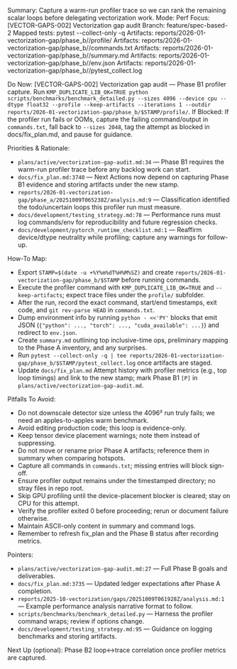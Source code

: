 Summary: Capture a warm-run profiler trace so we can rank the remaining scalar loops before delegating vectorization work.
Mode: Perf
Focus: [VECTOR-GAPS-002] Vectorization gap audit
Branch: feature/spec-based-2
Mapped tests: pytest --collect-only -q
Artifacts: reports/2026-01-vectorization-gap/phase_b/<STAMP>/profile/
Artifacts: reports/2026-01-vectorization-gap/phase_b/<STAMP>/commands.txt
Artifacts: reports/2026-01-vectorization-gap/phase_b/<STAMP>/summary.md
Artifacts: reports/2026-01-vectorization-gap/phase_b/<STAMP>/env.json
Artifacts: reports/2026-01-vectorization-gap/phase_b/<STAMP>/pytest_collect.log

Do Now: [VECTOR-GAPS-002] Vectorization gap audit — Phase B1 profiler capture. Run `KMP_DUPLICATE_LIB_OK=TRUE python scripts/benchmarks/benchmark_detailed.py --sizes 4096 --device cpu --dtype float32 --profile --keep-artifacts --iterations 1 --outdir reports/2026-01-vectorization-gap/phase_b/$STAMP/profile/`.
If Blocked: If the profiler run fails or OOMs, capture the failing command/output in `commands.txt`, fall back to `--sizes 2048`, tag the attempt as blocked in docs/fix_plan.md, and pause for guidance.

Priorities & Rationale:
- `plans/active/vectorization-gap-audit.md:34` — Phase B1 requires the warm-run profiler trace before any backlog work can start.
- `docs/fix_plan.md:3740` — Next Actions now depend on capturing Phase B1 evidence and storing artifacts under the new stamp.
- `reports/2026-01-vectorization-gap/phase_a/20251009T065238Z/analysis.md:9` — Classification identified the todo/uncertain loops this profiler run must measure.
- `docs/development/testing_strategy.md:78` — Performance runs must log commands/env for reproducibility and future regression checks.
- `docs/development/pytorch_runtime_checklist.md:1` — Reaffirm device/dtype neutrality while profiling; capture any warnings for follow-up.

How-To Map:
- Export `STAMP=$(date -u +%Y%m%dT%H%M%SZ)` and create `reports/2026-01-vectorization-gap/phase_b/$STAMP` before running commands.
- Execute the profiler command with `KMP_DUPLICATE_LIB_OK=TRUE` and `--keep-artifacts`; expect trace files under the `profile/` subfolder.
- After the run, record the exact command, start/end timestamps, exit code, and `git rev-parse HEAD` in `commands.txt`.
- Dump environment info by running `python - <<'PY'` blocks that emit JSON (`{"python": ..., "torch": ..., "cuda_available": ...}`) and redirect to `env.json`.
- Create `summary.md` outlining top inclusive-time ops, preliminary mapping to the Phase A inventory, and any surprises.
- Run `pytest --collect-only -q | tee reports/2026-01-vectorization-gap/phase_b/$STAMP/pytest_collect.log` once artifacts are staged.
- Update `docs/fix_plan.md` Attempt history with profiler metrics (e.g., top loop timings) and link to the new stamp; mark Phase B1 `[P]` in `plans/active/vectorization-gap-audit.md`.

Pitfalls To Avoid:
- Do not downscale detector size unless the 4096² run truly fails; we need an apples-to-apples warm benchmark.
- Avoid editing production code; this loop is evidence-only.
- Keep tensor device placement warnings; note them instead of suppressing.
- Do not move or rename prior Phase A artifacts; reference them in summary when comparing hotspots.
- Capture all commands in `commands.txt`; missing entries will block sign-off.
- Ensure profiler output remains under the timestamped directory; no stray files in repo root.
- Skip GPU profiling until the device-placement blocker is cleared; stay on CPU for this attempt.
- Verify the profiler exited 0 before proceeding; rerun or document failure otherwise.
- Maintain ASCII-only content in summary and command logs.
- Remember to refresh fix_plan and the Phase B status after recording metrics.

Pointers:
- `plans/active/vectorization-gap-audit.md:27` — Full Phase B goals and deliverables.
- `docs/fix_plan.md:3735` — Updated ledger expectations after Phase A completion.
- `reports/2025-10-vectorization/gaps/20251009T061928Z/analysis.md:1` — Example performance analysis narrative format to follow.
- `scripts/benchmarks/benchmark_detailed.py` — Harness the profiler command wraps; review if options change.
- `docs/development/testing_strategy.md:95` — Guidance on logging benchmarks and storing artifacts.

Next Up (optional): Phase B2 loop↔trace correlation once profiler metrics are captured.
